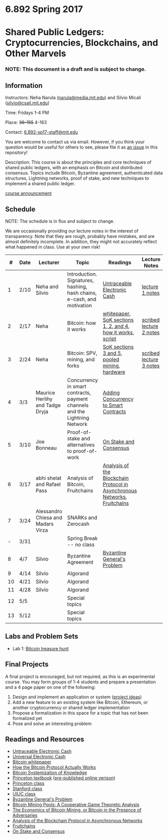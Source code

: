 # 6.892 Spring 2017
# Shared Public Ledgers: Cryptocurrencies, Blockchains, and Other Marvels

### NOTE:  This document is a draft and is subject to change.

## Information

Instructors:  Neha Narula ([narula@media.mit.edu](narula@media.mit.edu)) and Silvio Micali ([silvio@csail.mit.edu](silvio@csail.mit.edu))

Time:  Fridays 1-4 PM 

Place:  ~~36-155~~ 4-163

Contact: [6.892-sp17-staff@mit.edu](6.892-sp17-staff@mit.edu)

You are welcome to contact us via email.  However, if you think your
question would be useful for others to see, please file it as [an issue](https://github.com/mit-dci/6.892-public/issues)
in this repository!

Description: This course is about the principles and core techniques
of shared public ledgers, with an emphasis on Bitcoin and distributed
consensus.  Topics include Bitcoin, Byzantine agreement, authenticated
data structures, Lightning networks, proof of stake, and new
techniques to implement a shared public ledger.

[course announcement](6892_course_announcement.pdf)

## Schedule

NOTE:  The schedule is in flux and subject to change.

We are occasionally providing our lecture notes in the interest of
transparency.  Note that they are rough, probably have mistakes, and
are almost definitely incomplete.  In addition, they might not
accurately reflect what happened in class.  Use at your own risk!

| # | Date | Lecturer | Topic | Readings | Lecture Notes |
|---|------|----------|-------|----------|---------------|
| 1 | 2/10 | Neha and Silvio | Introduction. Signatures, hashing, hash chains, e-cash, and motivation | [Untraceable Electronic Cash](http://www.wisdom.weizmann.ac.il/~/naor/PAPERS/untrace.pdf) | [lecture 1 notes](lecture_notes/lecture1_02_10.pdf) |
| 2 | 2/17 | Neha | Bitcoin: how it works | [whitepaper](https://bitcoin.org/bitcoin.pdf), [SoK sections 1, 2, and 4](http://www.jbonneau.com/doc/BMCNKF15-IEEESP-bitcoin.pdf), [how it works](http://www.michaelnielsen.org/ddi/how-the-bitcoin-protocol-actually-works/), [script](https://en.bitcoin.it/wiki/Script) | [scribed lecture 2 notes](lecture_notes/scribe_lec2.md) |
| 3 | 2/24 | Neha | Bitcoin: SPV, mining, and forks | [SoK sections 3 and 5](http://www.jbonneau.com/doc/BMCNKF15-IEEESP-bitcoin.pdf), [pooled mining](https://en.bitcoin.it/wiki/Pooled_mining), [hardware](https://en.bitcoin.it/wiki/Mining_hardware_comparison) | [scribed lecture 3 notes](lecture_notes/scribe_lec3.md)|
| 4 | 3/3  | Maurice Herlihy and Tadge Dryja | Concurrency in smart contracts, payment channels and the Lightning Network | [Adding Concurrency to Smart Contracts](readings/adding_concurrency.pdf) | |
| 5 | 3/10 | Joe Bonneau | Proof-of-stake and alternatives to proof-of-work | [On Stake and Consensus](https://download.wpsoftware.net/bitcoin/pos.pdf) | |
| 6 | 3/17 | abhi shelat and Rafael Pass | Analysis of Bitcoin, Fruitchains | [Analysis of the Blockchain Protocol in Asynchronous Networks](http://eprint.iacr.org/2016/454.pdf), [Fruitchains](https://eprint.iacr.org/2016/916.pdf) | |
| 7 | 3/24 | Alessandro Chiesa and Madars Virza | SNARKs and Zerocash | | |
| - | 3/31 |  | Spring Break -- no class | | |
| 8 | 4/7  | Silvio | Byzantine Agreement | [Byzantine General's Problem](http://research.microsoft.com/en-us/um/people/lamport/pubs/byz.pdf) | |
| 9 | 4/14 | Silvio | Algorand | | | 
| 10 | 4/21 | Silvio | Algorand | | |
| 11 | 4/28 | Silvio | Algorand | | |
| 12 | 5/5 | | Special topics |  | |
| 13 | 5/12 |  | Special topics |  |  | |

## Labs and Problem Sets

* Lab 1: [Bitcoin treasure hunt](https://github.com/mit-dci/utxohunt)

## Final Projects

A final project is encouraged, but not required, as this is an
experimental course. You may form groups of 1-4 students and prepare a
presentation and a 4 page paper on one of the following:

1.  Design and implement an application or system ([project ideas](projects.md))
2.  Add a new feature to an existing system like Bitcoin, Ethereum, or another cryptocurrency or shared ledger implementation
3.  Propose a formalization in this space for a topic that has not been formalized yet  
4.  Pose and solve an interesting problem

## Readings and Resources

* [Untraceable Electronic Cash](http://www.wisdom.weizmann.ac.il/~/naor/PAPERS/untrace.pdf)
* [Universal Electronic Cash](http://link.springer.com/chapter/10.1007/3-540-46766-1_27)
* [Bitcoin whitepaper](https://bitcoin.org/bitcoin.pdf)
* [How the Bitcoin Protocol Actually Works](http://www.michaelnielsen.org/ddi/how-the-bitcoin-protocol-actually-works/)
* [Bitcoin Systemization of Knowledge](http://www.jbonneau.com/doc/BMCNKF15-IEEESP-bitcoin.pdf)
* [Princeton textbook](http://bitcoinbook.cs.princeton.edu/) ([pre-published online verison](https://d28rh4a8wq0iu5.cloudfront.net/bitcointech/readings/princeton_bitcoin_book.pdf))
* [Princeton class](https://piazza.com/princeton/spring2015/btctech/resources)
* [Stanford class](https://crypto.stanford.edu/cs251/syllabus.html)
* [UIUC class](http://soc1024.ece.illinois.edu/teaching/ece598am/fall2016/)
* [Byzantine General's Problem](http://research.microsoft.com/en-us/um/people/lamport/pubs/byz.pdf)
* [Bitcoin Mining Pools: A Cooperative Game Theoretic Analysis](http://citeseerx.ist.psu.edu/viewdoc/download?doi=10.1.1.695.9873&rep=rep1&type=pdf)
* [The Economics of Bitcoin Mining, or Bitcoin in the Presence of Adversaries](http://citeseerx.ist.psu.edu/viewdoc/download?doi=10.1.1.364.5595&rep=rep1&type=pdf)
* [Analysis of the Blockchain Protocol in Asynchronous Networks](http://eprint.iacr.org/2016/454.pdf)
* [Fruitchains](https://eprint.iacr.org/2016/916.pdf)
* [On Stake and Consensus](https://download.wpsoftware.net/bitcoin/pos.pdf)